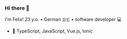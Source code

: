 ### Hi there 👋

I'm Felix!
23 y.o. • German 🇩🇪 • software developer 💻

- 🧡 TypeScript, JavaScript, Vue.js, Ionic

<!--
**Legiarrd/Legiarrd** is a ✨ _special_ ✨ repository because its `README.md` (this file) appears on your GitHub profile.

Here are some ideas to get you started:

- 🔭 I’m currently working on ...
- 🌱 I’m currently learning ...
- 👯 I’m looking to collaborate on ...
- 🤔 I’m looking for help with ...
- 💬 Ask me about ...
- 📫 How to reach me: ...
- 😄 Pronouns: ...
- ⚡ Fun fact: ...
-->
